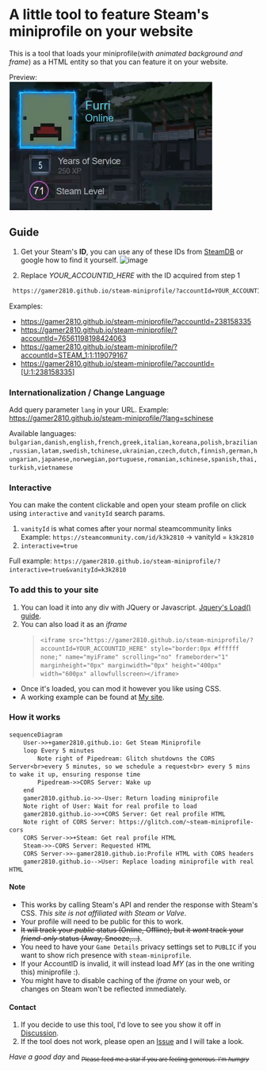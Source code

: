 # A little tool to feature Steam's miniprofile on your website 

This is a tool that loads your miniprofile(*with animated background and frame*) as a HTML entity so that you can feature it on your website.  

Preview:  
![Preview GIF](preview.gif)

## Guide

1. Get your Steam's **ID**, you can use any of these IDs from [SteamDB](https://steamdb.info/calculator/) or google how to find it yourself.
![image](https://github.com/gamer2810/steam-miniprofile/assets/45266477/ebd946ff-702e-4571-a306-e23fd6a65ee2)

2. Replace *YOUR_ACCOUNTID_HERE* with the ID acquired from step 1
```html
 https://gamer2810.github.io/steam-miniprofile/?accountId=YOUR_ACCOUNTID_HERE
```
Examples: 
- https://gamer2810.github.io/steam-miniprofile/?accountId=238158335
- https://gamer2810.github.io/steam-miniprofile/?accountId=76561198198424063
- https://gamer2810.github.io/steam-miniprofile/?accountId=STEAM_1:1:119079167
- https://gamer2810.github.io/steam-miniprofile/?accountId=[U:1:238158335]

### Internationalization / Change Language
Add query parameter `lang` in your URL.
Example: https://gamer2810.github.io/steam-miniprofile/?lang=schinese

Available languages: `bulgarian,danish,english,french,greek,italian,koreana,polish,brazilian,russian,latam,swedish,tchinese,ukrainian,czech,dutch,finnish,german,hungarian,japanese,norwegian,portuguese,romanian,schinese,spanish,thai,turkish,vietnamese`

### Interactive
You can make the content clickable and open your steam profile on click using `interactive` and `vanityId` search params.
1. `vanityId` is what comes after your normal steamcommunity links 
Example: `https://steamcommunity.com/id/k3k2810` -> vanityId = `k3k2810`
2. `interactive=true`

Full example: `https://gamer2810.github.io/steam-miniprofile/?interactive=true&vanityId=k3k2810`

### To add this to your site
1.   You can load it into any div with JQuery or Javascript. [Jquery's Load() guide](https://www.tutorialspoint.com/How-to-load-external-HTML-into-a-div-using-jQuery).
2.  You can also load it as an _iframe_  
    >   `<iframe src="https://gamer2810.github.io/steam-miniprofile/?accountId=YOUR_ACCOUNTID_HERE" style="border:0px #ffffff none;" name="myiFrame" scrolling="no" frameborder="1" marginheight="0px" marginwidth="0px" height="400px" width="600px" allowfullscreen></iframe>`
-   Once it's loaded, you can mod it however you like using CSS.
-   A working example can be found at [My site](https://gamer2810.github.io/prologue/).

### How it works
```mermaid
sequenceDiagram
    User->>+gamer2810.github.io: Get Steam Miniprofile
    loop Every 5 minutes
        Note right of Pipedream: Glitch shutdowns the CORS Server<br>every 5 minutes, so we schedule a request<br> every 5 mins to wake it up, ensuring response time
        Pipedream->>CORS Server: Wake up
    end
    gamer2810.github.io->>-User: Return loading miniprofile
    Note right of User: Wait for real profile to load
    gamer2810.github.io->>+CORS Server: Get real profile HTML
    Note right of CORS Server: https://glitch.com/~steam-miniprofile-cors
    CORS Server->>+Steam: Get real profile HTML
    Steam->>-CORS Server: Requested HTML
    CORS Server->>-gamer2810.github.io:Profile HTML with CORS headers
    gamer2810.github.io-->User: Replace loading miniprofile with real HTML

```


#### Note
- This works by calling Steam's API and render the response with Steam's CSS. *This site is not affiliated with Steam or Valve*.
- Your profile will need to be public for this to work.
- ~~It will track your _public_ status (Online, Offline), but it *wont* track your _friend-only_ status (Away, Snooze,...)~~.
- You need to have your `Game Details` privacy settings set to `PUBLIC` if you want to show rich presence with `steam-miniprofile`.
- If your AccountID is invalid, it will instead load *MY* (as in the one writing this) miniprofile :).
- You might have to disable caching of the _iframe_ on your web, or changes on Steam won't be reflected immediately.

#### Contact
1. If you decide to use this tool, I'd love to see you show it off in [Discussion](https://github.com/gamer2810/steam-miniprofile/discussions/categories/show-and-tell).
2. If the tool does not work, please open an [Issue](https://github.com/gamer2810/steam-miniprofile/issues/new) and I will take a look.

*_Have a good day_*  and
<sub>~~Please feed me a star if you are feeling generous. I'm _humgry_~~</sub>
